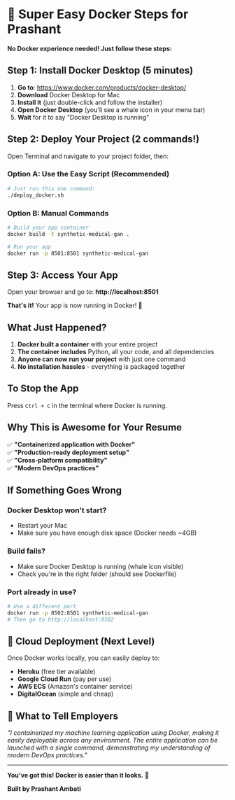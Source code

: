 # 🐳 Super Easy Docker Steps for Prashant

**No Docker experience needed! Just follow these steps:**

## Step 1: Install Docker Desktop (5 minutes)

1. **Go to**: https://www.docker.com/products/docker-desktop/
2. **Download** Docker Desktop for Mac
3. **Install it** (just double-click and follow the installer)
4. **Open Docker Desktop** (you'll see a whale icon in your menu bar)
5. **Wait** for it to say "Docker Desktop is running"

## Step 2: Deploy Your Project (2 commands!)

Open Terminal and navigate to your project folder, then:

### Option A: Use the Easy Script (Recommended)
```bash
# Just run this one command:
./deploy_docker.sh
```

### Option B: Manual Commands
```bash
# Build your app container
docker build -t synthetic-medical-gan .

# Run your app
docker run -p 8501:8501 synthetic-medical-gan
```

## Step 3: Access Your App

Open your browser and go to: **http://localhost:8501**

**That's it!** Your app is now running in Docker! 🎉

## What Just Happened?

1. **Docker built a container** with your entire project
2. **The container includes** Python, all your code, and all dependencies
3. **Anyone can now run your project** with just one command
4. **No installation hassles** - everything is packaged together

## To Stop the App

Press `Ctrl + C` in the terminal where Docker is running.

## Why This is Awesome for Your Resume

✅ **"Containerized application with Docker"**  
✅ **"Production-ready deployment setup"**  
✅ **"Cross-platform compatibility"**  
✅ **"Modern DevOps practices"**  

## If Something Goes Wrong

### Docker Desktop won't start?
- Restart your Mac
- Make sure you have enough disk space (Docker needs ~4GB)

### Build fails?
- Make sure Docker Desktop is running (whale icon visible)
- Check you're in the right folder (should see Dockerfile)

### Port already in use?
```bash
# Use a different port
docker run -p 8502:8501 synthetic-medical-gan
# Then go to http://localhost:8502
```

## 🚀 Cloud Deployment (Next Level)

Once Docker works locally, you can easily deploy to:

- **Heroku** (free tier available)
- **Google Cloud Run** (pay per use)
- **AWS ECS** (Amazon's container service)
- **DigitalOcean** (simple and cheap)

## 🎯 What to Tell Employers

*"I containerized my machine learning application using Docker, making it easily deployable across any environment. The entire application can be launched with a single command, demonstrating my understanding of modern DevOps practices."*

---

**You've got this! Docker is easier than it looks.** 💪

**Built by Prashant Ambati**